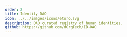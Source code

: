 ```yaml
---
order: 2
title: Identity DAO
icon: ../../images/icons/etoro.svg
description: DAO curated registry of human identities.
github: https://github.com/dOrgTech/ID-DAO
---
```

